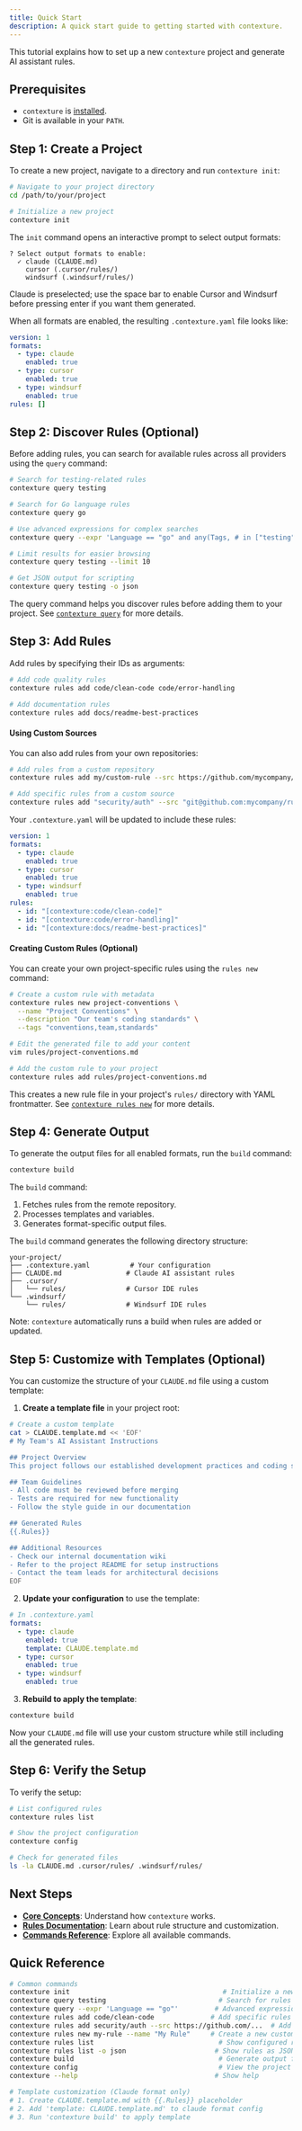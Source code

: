 ```yaml
---
title: Quick Start
description: A quick start guide to getting started with contexture.
---
```

This tutorial explains how to set up a new `contexture` project and generate AI assistant rules.

## Prerequisites

- `contexture` is [installed](./installation).
- Git is available in your `PATH`.

## Step 1: Create a Project

To create a new project, navigate to a directory and run `contexture init`:

```bash
# Navigate to your project directory
cd /path/to/your/project

# Initialize a new project
contexture init
```

The `init` command opens an interactive prompt to select output formats:

```
? Select output formats to enable:
  ✓ claude (CLAUDE.md)
    cursor (.cursor/rules/)
    windsurf (.windsurf/rules/)
```

Claude is preselected; use the space bar to enable Cursor and Windsurf before pressing enter if you want them generated.

When all formats are enabled, the resulting `.contexture.yaml` file looks like:

```yaml
version: 1
formats:
  - type: claude
    enabled: true
  - type: cursor
    enabled: true
  - type: windsurf
    enabled: true
rules: []
```

## Step 2: Discover Rules (Optional)

Before adding rules, you can search for available rules across all providers using the `query` command:

```bash
# Search for testing-related rules
contexture query testing

# Search for Go language rules
contexture query go

# Use advanced expressions for complex searches
contexture query --expr 'Language == "go" and any(Tags, # in ["testing", "best-practices"])'

# Limit results for easier browsing
contexture query testing --limit 10

# Get JSON output for scripting
contexture query testing -o json
```

The query command helps you discover rules before adding them to your project. See [`contexture query`](../reference/commands/query) for more details.

## Step 3: Add Rules

Add rules by specifying their IDs as arguments:

```bash
# Add code quality rules
contexture rules add code/clean-code code/error-handling

# Add documentation rules  
contexture rules add docs/readme-best-practices
```

#### Using Custom Sources

You can also add rules from your own repositories:

```bash
# Add rules from a custom repository
contexture rules add my/custom-rule --src https://github.com/mycompany/contexture-rules.git

# Add specific rules from a custom source
contexture rules add "security/auth" --src "git@github.com:mycompany/rules.git"
```

Your `.contexture.yaml` will be updated to include these rules:

```yaml
version: 1
formats:
  - type: claude
    enabled: true
  - type: cursor
    enabled: true
  - type: windsurf
    enabled: true
rules:
  - id: "[contexture:code/clean-code]"
  - id: "[contexture:code/error-handling]"
  - id: "[contexture:docs/readme-best-practices]"
```

#### Creating Custom Rules (Optional)

You can create your own project-specific rules using the `rules new` command:

```bash
# Create a custom rule with metadata
contexture rules new project-conventions \
  --name "Project Conventions" \
  --description "Our team's coding standards" \
  --tags "conventions,team,standards"

# Edit the generated file to add your content
vim rules/project-conventions.md

# Add the custom rule to your project
contexture rules add rules/project-conventions.md
```

This creates a new rule file in your project's `rules/` directory with YAML frontmatter. See [`contexture rules new`](../reference/commands/rules-new) for more details.

## Step 4: Generate Output

To generate the output files for all enabled formats, run the `build` command:

```bash
contexture build
```

The `build` command:
1.  Fetches rules from the remote repository.
2.  Processes templates and variables.
3.  Generates format-specific output files.

The `build` command generates the following directory structure:

```
your-project/
├── .contexture.yaml          # Your configuration
├── CLAUDE.md                # Claude AI assistant rules
├── .cursor/
│   └── rules/               # Cursor IDE rules
└── .windsurf/
    └── rules/               # Windsurf IDE rules
```

Note: `contexture` automatically runs a build when rules are added or updated.

## Step 5: Customize with Templates (Optional)

You can customize the structure of your `CLAUDE.md` file using a custom template:

1. **Create a template file** in your project root:

```bash
# Create a custom template
cat > CLAUDE.template.md << 'EOF'
# My Team's AI Assistant Instructions

## Project Overview
This project follows our established development practices and coding standards.

## Team Guidelines  
- All code must be reviewed before merging
- Tests are required for new functionality
- Follow the style guide in our documentation

## Generated Rules
{{.Rules}}

## Additional Resources
- Check our internal documentation wiki
- Refer to the project README for setup instructions
- Contact the team leads for architectural decisions
EOF
```

2. **Update your configuration** to use the template:

```yaml
# In .contexture.yaml
formats:
  - type: claude
    enabled: true
    template: CLAUDE.template.md
  - type: cursor
    enabled: true
  - type: windsurf
    enabled: true
```

3. **Rebuild to apply the template**:

```bash
contexture build
```

Now your `CLAUDE.md` file will use your custom structure while still including all the generated rules.

## Step 6: Verify the Setup

To verify the setup:

```bash
# List configured rules
contexture rules list

# Show the project configuration
contexture config

# Check for generated files
ls -la CLAUDE.md .cursor/rules/ .windsurf/rules/
```

## Next Steps

- **[Core Concepts](../core-concepts/overview)**: Understand how `contexture` works.
- **[Rules Documentation](../reference/rules/rule-references)**: Learn about rule structure and customization.
- **[Commands Reference](../reference/commands/init)**: Explore all available commands.

## Quick Reference

```bash
# Common commands
contexture init                                      # Initialize a new project
contexture query testing                            # Search for rules across all providers
contexture query --expr 'Language == "go"'         # Advanced expression search
contexture rules add code/clean-code              # Add specific rules
contexture rules add security/auth --src https://github.com/...  # Add rules from a custom source
contexture rules new my-rule --name "My Rule"     # Create a new custom rule
contexture rules list                               # Show configured rules
contexture rules list -o json                      # Show rules as JSON
contexture build                                    # Generate output files
contexture config                                   # View the project configuration
contexture --help                                  # Show help

# Template customization (Claude format only)
# 1. Create CLAUDE.template.md with {{.Rules}} placeholder
# 2. Add 'template: CLAUDE.template.md' to claude format config
# 3. Run 'contexture build' to apply template
```
